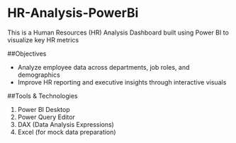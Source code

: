 # HR-Analysis-PowerBi
This is a Human Resources (HR) Analysis Dashboard built using Power BI to visualize key HR metrics

##Objectives
* Analyze employee data across departments, job roles, and demographics
* Improve HR reporting and executive insights through interactive visuals

##Tools & Technologies
1. Power BI Desktop
2. Power Query Editor
3. DAX (Data Analysis Expressions)
4. Excel (for mock data preparation)

